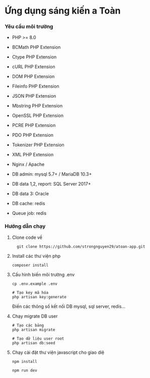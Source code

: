 # Ứng dụng sáng kiến a Toàn

### Yêu cầu môi trường
- PHP >= 8.0
- BCMath PHP Extension
- Ctype PHP Extension
- cURL PHP Extension
- DOM PHP Extension
- Fileinfo PHP Extension
- JSON PHP Extension
- Mbstring PHP Extension
- OpenSSL PHP Extension
- PCRE PHP Extension
- PDO PHP Extension
- Tokenizer PHP Extension
- XML PHP Extension

- Nginx / Apache
- DB admin: mysql 5.7+ / MariaDB 10.3+
- DB data 1,2, report: SQL Server 2017+
- DB data 3: Oracle
- DB cache: redis
- Queue job: redis

### Hướng dẫn chạy

1. Clone code về

    ```shell
      git clone https://github.com/strongnguyen29/atoan-app.git
    ```
2. Install các thư viện php

    ```shell
    composer install
    ```

3. Cấu hình biến môi trường .env
    
    ```shell
    cp .env.example .env
   
    # Tạo key mã hóa
    php artisan key:generate
    ```
    
    Điền các thông số kết nối DB mysql, sql server, redis...

4. Chạy migrate DB user

    ```shell
    # Tạo các bảng
    php artisan migrate
   
    # Tạo dữ liệu user root
    php artisan db:seed
    ```
5. Chạy cài đặt thư viện javascript cho giao diệ
    
    ```shell
    npm install
   
    npm run dev 
```
